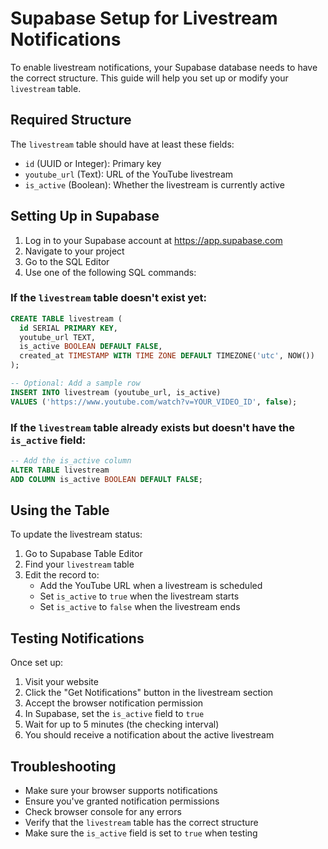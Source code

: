 # Supabase Setup for Livestream Notifications

To enable livestream notifications, your Supabase database needs to have the correct structure. This guide will help you set up or modify your `livestream` table.

## Required Structure

The `livestream` table should have at least these fields:

- `id` (UUID or Integer): Primary key
- `youtube_url` (Text): URL of the YouTube livestream
- `is_active` (Boolean): Whether the livestream is currently active

## Setting Up in Supabase

1. Log in to your Supabase account at https://app.supabase.com
2. Navigate to your project
3. Go to the SQL Editor
4. Use one of the following SQL commands:

### If the `livestream` table doesn't exist yet:

```sql
CREATE TABLE livestream (
  id SERIAL PRIMARY KEY,
  youtube_url TEXT,
  is_active BOOLEAN DEFAULT FALSE,
  created_at TIMESTAMP WITH TIME ZONE DEFAULT TIMEZONE('utc', NOW())
);

-- Optional: Add a sample row
INSERT INTO livestream (youtube_url, is_active)
VALUES ('https://www.youtube.com/watch?v=YOUR_VIDEO_ID', false);
```

### If the `livestream` table already exists but doesn't have the `is_active` field:

```sql
-- Add the is_active column
ALTER TABLE livestream
ADD COLUMN is_active BOOLEAN DEFAULT FALSE;
```

## Using the Table

To update the livestream status:

1. Go to Supabase Table Editor
2. Find your `livestream` table
3. Edit the record to:
   - Add the YouTube URL when a livestream is scheduled
   - Set `is_active` to `true` when the livestream starts
   - Set `is_active` to `false` when the livestream ends

## Testing Notifications

Once set up:

1. Visit your website
2. Click the "Get Notifications" button in the livestream section
3. Accept the browser notification permission
4. In Supabase, set the `is_active` field to `true`
5. Wait for up to 5 minutes (the checking interval)
6. You should receive a notification about the active livestream

## Troubleshooting

- Make sure your browser supports notifications
- Ensure you've granted notification permissions
- Check browser console for any errors
- Verify that the `livestream` table has the correct structure
- Make sure the `is_active` field is set to `true` when testing 